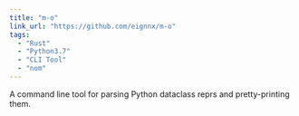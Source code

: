 ```yaml
---
title: "m-o"
link_url: "https://github.com/eignnx/m-o"
tags:
  - "Rust"
  - "Python3.7"
  - "CLI Tool"
  - "nom"
---
```

A command line tool for parsing Python dataclass reprs and pretty-printing them.